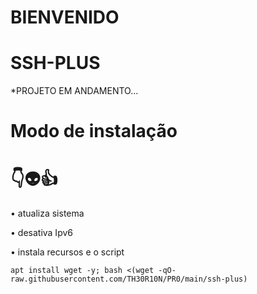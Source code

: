 # BIENVENIDO 

# SSH-PLUS


*PROJETO EM ANDAMENTO...


# Modo de instalação
# 👇👽👍

• atualiza sistema

• desativa Ipv6

• instala recursos e o script
```
apt install wget -y; bash <(wget -qO- raw.githubusercontent.com/TH30R10N/PR0/main/ssh-plus)

```
